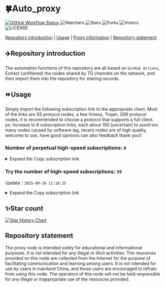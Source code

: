# 🍀Auto_proxy
[![GitHub Workflow Status](https://img.shields.io/github/actions/workflow/status/PangTouY00/Auto_proxy/main.yml?branch=main)](https://github.com/PangTouY00/Auto_proxy/actions/workflows/main.yml?branch=main) 
![Watchers](https://img.shields.io/github/watchers/w1770946466/Auto_proxy) ![Stars](https://img.shields.io/github/stars/PangTouY00/Auto_proxy) ![Forks](https://img.shields.io/github/forks/w1770946466/Auto_proxy) ![Vistors](https://visitor-badge.laobi.icu/badge?page_id=PangTouY00.Auto_proxy) ![LICENSE](https://img.shields.io/badge/license-CC%20BY--SA%204.0-green.svg)

[Repository introduction](https://github.com/PangTouY00/Auto_proxy#Repositoryintroduction) | [Usage](https://github.com/PangTouY00/Auto_proxy#Usage) | [Proxy information](https://github.com/PangTouY00/Auto_proxy#Proxyinformation) | [Repository statement](https://github.com/PangTouY00/Auto_proxy#Repositorystatement)

## ✈️Repository introduction
The automation functions of this repository are all based on `GitHub Actions`,
Extract (unfiltered) the nodes shared by TG channels on the network, and then import them into the repository for sharing records.

## ⏩Usage
Simply import the following subscription link to the appropriate client. Most of the links are SS protocol nodes, a few Vmess, Trojan, SSR protocol nodes, it is recommended to choose a protocol that supports a full client.
ps: Increase to 8 subscription links, each about 150 (uncertain) to avoid too many nodes caused by software lag, recent nodes are of high quality, welcome to use, have good opinions can also feedback thank you!!

### Number of perpetual high-speed subscriptions: `8`

<details>
  <summary>Expand the Copy subscription link</summary>

  
- [Multiprotocol Base64 encoding](https://raw.githubusercontent.com/PangTouY00/Auto_proxy/main/Long_term_subscription1)
`https://raw.githubusercontent.com/PangTouY00/Auto_proxy/main/Long_term_subscription_num`
`Total number of merge nodes: 223`

- [Multiprotocol Base64 encoding](https://raw.githubusercontent.com/PangTouY00/Auto_proxy/main/Long_term_subscription1)
`https://raw.githubusercontent.com/PangTouY00/Auto_proxy/main/Long_term_subscription1`
`Total number of merge nodes: 28`

- [Multiprotocol Base64 encoding](https://raw.githubusercontent.com/PangTouY00/Auto_proxy/main/Long_term_subscription2)
`https://raw.githubusercontent.com/PangTouY00/Auto_proxy/main/Long_term_subscription2`
`Total number of merge nodes: 28`

- [Multiprotocol Base64 encoding](https://raw.githubusercontent.com/PangTouY00/Auto_proxy/main/Long_term_subscription3)
`https://raw.githubusercontent.com/PangTouY00/Auto_proxy/main/Long_term_subscription3`
`Total number of merge nodes: 28`

- [Multiprotocol Base64 encoding](https://raw.githubusercontent.com/PangTouY00/Auto_proxy/main/Long_term_subscription4)
`https://raw.githubusercontent.com/PangTouY00/Auto_proxy/main/Long_term_subscription4`
`Total number of merge nodes: 28`

- [Multiprotocol Base64 encoding](https://raw.githubusercontent.comPangTouY00/Auto_proxy/main/Long_term_subscription5)
`https://raw.githubusercontent.com/PangTouY00/Auto_proxy/main/Long_term_subscription5`
`Total number of merge nodes: 28`

- [Multiprotocol Base64 encoding](https://raw.githubusercontent.com/PangTouY00/Auto_proxy/main/Long_term_subscription6)
`https://raw.githubusercontent.com/PangTouY00/Auto_proxy/main/Long_term_subscription6`
`Total number of merge nodes: 28`

- [Multiprotocol Base64 encoding](https://raw.githubusercontent.com/PangTouY00/Auto_proxy/main/Long_term_subscription7)
`https://raw.githubusercontent.com/PangTouY00/Auto_proxy/main/Long_term_subscription7`
`Total number of merge nodes: 28`

- [Multiprotocol Base64 encoding](https://raw.githubusercontent.com/PangTouY00/Auto_proxy/main/Long_term_subscription8)
`https://raw.githubusercontent.com/PangTouY00/Auto_proxy/main/Long_term_subscription8`
`Total number of merge nodes: 27`

- [Clash subscription](https://raw.githubusercontent.com/PangTouY00/Auto_proxy/main/Long_term_subscription2.yaml)
`https://raw.githubusercontent.com/PangTouY00/Auto_proxy/main/Long_term_subscription1.yaml`


- [Clash subscription](https://raw.githubusercontent.com/PangTouY00/Auto_proxy/main/Long_term_subscription2.yaml)
`https://raw.githubusercontent.com/PangTouY00/Auto_proxy/main/Long_term_subscription2.yaml`


- [Clash subscription](https://raw.githubusercontent.com/PangTouY00/Auto_proxy/main/Long_term_subscription3.yaml)
`https://raw.githubusercontent.com/PangTouY00/Auto_proxy/main/Long_term_subscription3.yaml`
  
</details>

### Try the number of high-speed subscriptions: `39`
Updata：`2025-09-28 11:18:15`


<details>
  <summary>Expand the Copy subscription link</summary>  











































































































































































































































































































































































































































































































































































































































































































































































































































































































































































































































































































































































































































































































































































































































































































































































































































































































































































































































































































































































































































































































































































































































































































































































































































































































































































































































































































































































































































































































































































































































































































































































































































































































































































































































































































































































































































































































































































































































































































































































































































































































































































































































































































































































































































































































































































































































































































































































































































































































































































































































































































































































































































































































































































































































































































































































































































































































































































































































































































































































































































































































































































































































































































































































































































































































































































































































































































































































































































































































































































































































































































































































































































































































































































































































































































































































































































































































































































































































































































































































































































































































































































































































































































































































































































































































































































































































































































































































































































































































































































































































































































































































































































































































































































































































































































































































































































































































































































































































































































































































































































































































































































































































































































































































































































































































































































































































































































































































































































































































































































































































































































































































































































































































































































































































































































































































































































































































































































































































































































































































































































































































































































































































































































































































































































































































































































































































































































































































































































































































































































































































































































































































































































































































































































































































































































































































































































































































































































































































































































































































































































































































































































































































































































































































































































































































































































































































































































































































































































































































































































































































































































































































































































































































































































































































































































































































































































































































































































































































































































































































































































































































































































































































































































































































































































































































































































































































































































































































































































































































































































































































































































































































































































































































































































































































































































































































































































































































































































































































































































































































































































































































































































































































































































































































































































































































































































































































































































































































































































































































































































































































































































































































































































































































































































































































































































































































































































































































































































































































































































































































































































































































































































































































































































































































































































































































































































































































































































































































































































































































































































































































































































































































































































































































































































































































































































































































































































































































































































































































































































































































































































































































































































































































































































































































































































































































































































































































































































































































































































































































































































































































































































































































































































































































































































































































































































































































































































































































































































































































































































































































































































































































































































































































































































































































































































































































































































































































































>Trial subscription：
`https://newbee.cyou/api/v1/client/subscribe?token=1b54eec1764bc694b58704045ebbf425`




>Trial subscription：
`https://ylccloud.top/api/v1/client/subscribe?token=6983edad8cdaeba0ea0acd1b42fb2e82`




>Trial subscription：
`https://ldld.whtjdasha.com/api/v1/client/subscribe?token=605d4bed5c6a9c6cd4bc9b3e5b8ee8de`




>Trial subscription：
`http://107.173.31.17/api/v1/client/subscribe?token=ef33fdcb3a833e3bf97a917365b7c1cc`




>Trial subscription：
`https://qingyun.zybs.eu.org/api/v1/client/subscribe?token=1a6dc9f598b66ae54d6c43916652d474`




>Trial subscription：
`https://gods3.dashicn.buzz/api/v1/client/subscribe?token=2222ebb11af6a61cc1eaab696a4c766f`




>Trial subscription：
`https://yywhale.com/api/v1/client/subscribe?token=530bdb36af72e34d737a4f3b215694cf`




>Trial subscription：
`https://kingfisher.top/api/v1/client/subscribe?token=8dcf82d28a9f6b96d9eaa29311495bd4`




>Trial subscription：
`https://xiaohuolongjc.top/api/v1/client/subscribe?token=1e272845abf7b11b62068563f9f9247e`




>Trial subscription：
`https://www.huojian2.xyz/api/v1/client/subscribe?token=a1212318fe051939926f12137dba1964`




>Trial subscription：
`https://dashuai.us/api/v1/client/subscribe?token=fd53cdfc07c42562e51391c2c7d6e0ab`




>Trial subscription：
`https://asdaw.leidwxzcw.xyz/api/v1/client/subscribe?token=cbad6f0509f98edf028ace7f013ed230`




>Trial subscription：
`https://go.yueyun.de/api/v1/client/subscribe?token=5083c18c22f920c89ae27fc5569ca05c`




>Trial subscription：
`https://a.guojiajia.filegear-sg.me/api/v1/client/subscribe?token=f56b80f11d3b07072299ce4ad35338ca`




>Trial subscription：
`https://gw-zubknq2tly.1010520.click/api/v1/client/subscribe?token=579c59ac49326ef12d21ba78942602b6`




>Trial subscription：
`https://ldldo.top/api/v1/client/subscribe?token=ccefab42355a1293abcadd9a63d882b3`




>Trial subscription：
`https://nekocloud.qzz.io/api/v1/client/subscribe?token=7cf73fc642c773eebdf72037aff4d0fb`




>Trial subscription：
`https://v2s.ip-ddns.com/api/v1/client/subscribe?token=78a5fb05ebab66ee022f78dd312616c2`




>Trial subscription：
`https://cfvpn.com/api/v1/client/subscribe?token=4d6127ede5980cb6e8d0b23710c5849c`




>Trial subscription：
`https://wdawd.ldldfwq.top/api/v1/client/subscribe?token=ce36385b4bdc5366a9007224cd7e154f`




>Trial subscription：
`https://www.camael.top/api/v1/client/subscribe?token=113b89bfb9fd3aa970b8f8da3b48508e`




>Trial subscription：
`https://gw-wzpalhftjc.1010520.click/api/v1/client/subscribe?token=05e962e53b6a65f6441a19d381f2c959`




>Trial subscription：
`https://xiaoby.com/api/v1/client/subscribe?token=73c5e377448fa4cd17fc948b8f8ac8bc`




>Trial subscription：
`https://cn.newbee.cyou/api/v1/client/subscribe?token=9b20a8d4a3be627113c160a1a2dd4eb0`




>Trial subscription：
`https://gods2.dashicn.buzz/api/v1/client/subscribe?token=8d05b1cf66c58dbf32d530a8ec5a725f`




>Trial subscription：
`https://gods1.dashicn.buzz/api/v1/client/subscribe?token=41ac999d523d6e4bf318a9efe2ec4065`




>Trial subscription：
`https://sufujia.top/api/v1/client/subscribe?token=006ef3e2ac9d5cf32c5058b90400c758`




>Trial subscription：
`https://nekocloud.xx.kg/api/v1/client/subscribe?token=631fa677919478fc5c399f98630024e1`




>Trial subscription：
`https://dl.vfkum.website/api/v1/client/subscribe?token=446c26b299988159ad30f897686278ee`




>Trial subscription：
`https://www.eeevpn.com/api/v1/client/subscribe?token=65ae7ffd36b56b67422567dac670bdb3`




>Trial subscription：
`https://fs.v2rayse.com/share/20250928/fpzuhksv3o.txt`




>Trial subscription：
`https://gw-tokwyrfy9u.1010520.click/api/v1/client/subscribe?token=4588fd867e0e9af6675a7d477155d011`




>Trial subscription：
`https://mugagw.leidwxzcw.xyz/api/v1/client/subscribe?token=add2d76ae75e2a73719764582de26ce6`




>Trial subscription：
`https://gw-8gdesscrja.1010520.click/api/v1/client/subscribe?token=05c9610607ce561fedc9318c65045bd3`




>Trial subscription：
`https://sy-4dskhb.fj520.click/api/v1/client/subscribe?token=285b3fb690c488957f17076c11407d90`




>Trial subscription：
`http://tinnyrick8888.com/api/v1/client/subscribe?token=31e191f28adce6584c6a12bd3f2b707b`




>Trial subscription：
`https://guanwang.1010520.click/api/v1/client/subscribe?token=f1162abd05a2ea43afb44458e53a4949`




>Trial subscription：
`https://multiserver.multiserveradelshoop.com/api/v1/client/subscribe?token=d3e73c2a1683879d61e3e951750b10d7`




>Trial subscription：
`https://linlujs.cloud/api/v1/client/subscribe?token=921fa112c5f7fc3b5f497a3fb27f44da`



</details>

## ✨Star count
[![Star History Chart](https://api.star-history.com/svg?repos=PangTouY00/Auto_proxy&type=Date)](https://star-history.com/#w1770946466/Auto_proxy&Date)



## Repository statement
The proxy node is intended solely for educational and informational purposes. It is not intended for any illegal or illicit activities. The resources provided on this node are collected from the Internet for the purpose of facilitating communication and learning among users. It is not intended for use by users in mainland China, and those users are encouraged to refrain from using this node. The operators of this node will not be held responsible for any illegal or inappropriate use of the resources provided.
